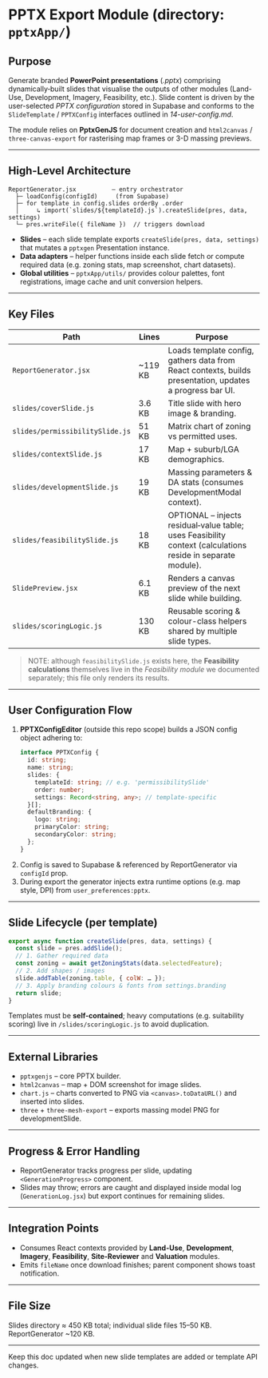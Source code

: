 # PPTX Export Module (directory: `pptxApp/`)

## Purpose

Generate branded **PowerPoint presentations** (_.pptx_) comprising dynamically‐built slides that visualise the outputs of other modules (Land-Use, Development, Imagery, Feasibility, etc.). Slide content is driven by the user-selected _PPTX configuration_ stored in Supabase and conforms to the `SlideTemplate` / `PPTXConfig` interfaces outlined in _14-user-config.md_.

The module relies on **PptxGenJS** for document creation and `html2canvas` / `three-canvas-export` for rasterising map frames or 3-D massing previews.

---

## High-Level Architecture

```
ReportGenerator.jsx          – entry orchestrator
  ├─ loadConfig(configId)     (from Supabase)
  ├─ for template in config.slides orderBy .order
  │     ↳ import(`slides/${templateId}.js`).createSlide(pres, data, settings)
  └─ pres.writeFile({ fileName })  // triggers download
```

- **Slides** – each slide template exports `createSlide(pres, data, settings)` that mutates a `pptxgen` Presentation instance.
- **Data adapters** – helper functions inside each slide fetch or compute required data (e.g. zoning stats, map screenshot, chart datasets).
- **Global utilities** – `pptxApp/utils/` provides colour palettes, font registrations, image cache and unit conversion helpers.

---

## Key Files

| Path                            | Lines   | Purpose                                                                                                     |
| ------------------------------- | ------- | ----------------------------------------------------------------------------------------------------------- |
| `ReportGenerator.jsx`           | ~119 KB | Loads template config, gathers data from React contexts, builds presentation, updates a progress bar UI.    |
| `slides/coverSlide.js`          | 3.6 KB  | Title slide with hero image & branding.                                                                     |
| `slides/permissibilitySlide.js` | 51 KB   | Matrix chart of zoning vs permitted uses.                                                                   |
| `slides/contextSlide.js`        | 17 KB   | Map + suburb/LGA demographics.                                                                              |
| `slides/developmentSlide.js`    | 19 KB   | Massing parameters & DA stats (consumes DevelopmentModal context).                                          |
| `slides/feasibilitySlide.js`    | 18 KB   | OPTIONAL – injects residual‐value table; uses Feasibility context (calculations reside in separate module). |
| `SlidePreview.jsx`              | 6.1 KB  | Renders a canvas preview of the next slide while building.                                                  |
| `slides/scoringLogic.js`        | 130 KB  | Reusable scoring & colour-class helpers shared by multiple slide types.                                     |

> NOTE: although `feasibilitySlide.js` exists here, the **Feasibility calculations** themselves live in the _Feasibility module_ we documented separately; this file only renders its results.

---

## User Configuration Flow

1. **PPTXConfigEditor** (outside this repo scope) builds a JSON config object adhering to:
   ```ts
   interface PPTXConfig {
     id: string;
     name: string;
     slides: {
       templateId: string; // e.g. 'permissibilitySlide'
       order: number;
       settings: Record<string, any>; // template-specific
     }[];
     defaultBranding: {
       logo: string;
       primaryColor: string;
       secondaryColor: string;
     };
   }
   ```
2. Config is saved to Supabase & referenced by ReportGenerator via `configId` prop.
3. During export the generator injects extra runtime options (e.g. map style, DPI) from `user_preferences:pptx`.

---

## Slide Lifecycle (per template)

```js
export async function createSlide(pres, data, settings) {
  const slide = pres.addSlide();
  // 1. Gather required data
  const zoning = await getZoningStats(data.selectedFeature);
  // 2. Add shapes / images
  slide.addTable(zoning.table, { colW: … });
  // 3. Apply branding colours & fonts from settings.branding
  return slide;
}
```

Templates must be **self-contained**; heavy computations (e.g. suitability scoring) live in `/slides/scoringLogic.js` to avoid duplication.

---

## External Libraries

- `pptxgenjs` – core PPTX builder.
- `html2canvas` – map + DOM screenshot for image slides.
- `chart.js` – charts converted to PNG via `<canvas>.toDataURL()` and inserted into slides.
- `three` + `three-mesh-export` – exports massing model PNG for developmentSlide.

---

## Progress & Error Handling

- ReportGenerator tracks progress per slide, updating `<GenerationProgress>` component.
- Slides may throw; errors are caught and displayed inside modal log (`GenerationLog.jsx`) but export continues for remaining slides.

---

## Integration Points

- Consumes React contexts provided by **Land-Use**, **Development**, **Imagery**, **Feasibility**, **Site-Reviewer** and **Valuation** modules.
- Emits `fileName` once download finishes; parent component shows toast notification.

---

## File Size

Slides directory ≈ 450 KB total; individual slide files 15–50 KB. ReportGenerator ~120 KB.

---

Keep this doc updated when new slide templates are added or template API changes.
